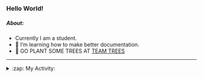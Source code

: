 ### Hello World!

##### About:
- Currently I am a student.
- 🌱 I’m learning how to make better documentation.
- 🌱 GO PLANT SOME TREES AT [TEAM TREES](https://teamtrees.org/)

---
<details>
  <summary>:zap: My Activity:</summary>
  
<!--START_SECTION:waka-->
![Code Time](http://img.shields.io/badge/Code%20Time-1%2C132%20hrs%204%20mins-blue)

**I'm a Night 🦉** 

```text
🌞 Morning                1149 commits        ██░░░░░░░░░░░░░░░░░░░░░░░   08.38 % 
🌆 Daytime                5094 commits        █████████░░░░░░░░░░░░░░░░   37.13 % 
🌃 Evening                3926 commits        ███████░░░░░░░░░░░░░░░░░░   28.62 % 
🌙 Night                  3549 commits        ██████░░░░░░░░░░░░░░░░░░░   25.87 % 
```
📅 **I'm Most Productive on Wednesday** 

```text
Monday                   2147 commits        ████░░░░░░░░░░░░░░░░░░░░░   15.65 % 
Tuesday                  1704 commits        ███░░░░░░░░░░░░░░░░░░░░░░   12.42 % 
Wednesday                3216 commits        ██████░░░░░░░░░░░░░░░░░░░   23.44 % 
Thursday                 1579 commits        ███░░░░░░░░░░░░░░░░░░░░░░   11.51 % 
Friday                   1320 commits        ██░░░░░░░░░░░░░░░░░░░░░░░   09.62 % 
Saturday                 1256 commits        ██░░░░░░░░░░░░░░░░░░░░░░░   09.16 % 
Sunday                   2496 commits        █████░░░░░░░░░░░░░░░░░░░░   18.20 % 
```


📊 **This Week I Spent My Time On** 

```text
🔥 Editors: 
VS Code                  2 hrs 16 mins       █████████████████████████   100.00 % 

🐱‍💻 Projects: 
discord-bot              1 hr 23 mins        ███████████████░░░░░░░░░░   61.45 % 
praise                   52 mins             ██████████░░░░░░░░░░░░░░░   38.55 % 
```


 Last Updated on 02/06/2023 08:07:52 UTC
<!--END_SECTION:waka-->
</details>
